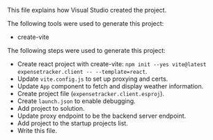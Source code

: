 This file explains how Visual Studio created the project.

The following tools were used to generate this project:
- create-vite

The following steps were used to generate this project:
- Create react project with create-vite: `npm init --yes vite@latest expensetracker.client -- --template=react`.
- Update `vite.config.js` to set up proxying and certs.
- Update `App` component to fetch and display weather information.
- Create project file (`expensetracker.client.esproj`).
- Create `launch.json` to enable debugging.
- Add project to solution.
- Update proxy endpoint to be the backend server endpoint.
- Add project to the startup projects list.
- Write this file.
